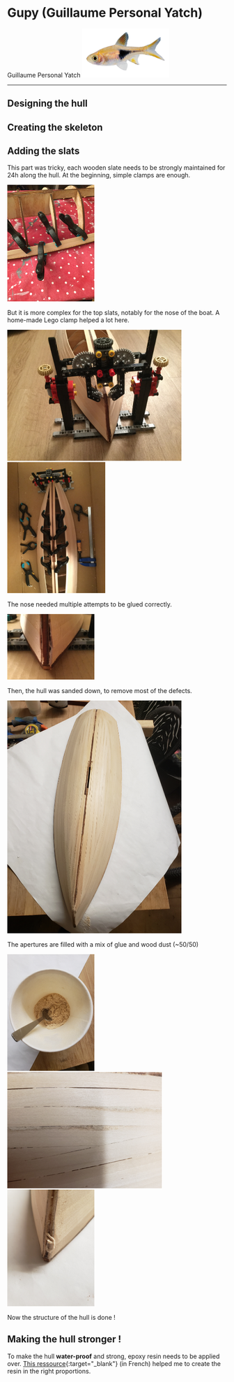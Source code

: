 # Gupy (Guillaume Personal Yatch)

Guillaume Personal Yatch
 <img src="assets/gupy_logo.png" alt="drawing" width="200"/>


***
## Designing the hull

## Creating the skeleton

## Adding the slats
This part was tricky, each wooden slate needs to be strongly  maintained for 24h along the hull.
At the beginning, simple clamps are enough.

<img src="assets/IMG_0140.JPG" alt="drawing" width="200"/>

But it is more complex for the top slats, notably for the nose of the boat.
A home-made Lego clamp helped a lot here.

<img src="assets/IMG_2092.JPG" alt="drawing" width="400"/>&nbsp;&nbsp;&nbsp;&nbsp;&nbsp;&nbsp;<img src="assets/IMG_2104.JPG" alt="drawing" width="225"/>

The nose needed multiple attempts to be glued correctly.

<img src="assets/IMG_2105.JPG" alt="drawing" width="200"/>

Then, the hull was sanded down, to remove most of the defects.

<img src="assets/20230301_093308.jpg" alt="drawing" width="400"/>

The apertures are filled with a mix of glue and wood dust (~50/50)

<img src="assets/20230301_102920.jpg" alt="drawing" width="200"/> <img src="assets/20230301_102954.jpg" alt="drawing" width="355
"/> <img src="assets/20230301_102313.jpg" alt="drawing" width="200"/>

Now the structure of the hull is done !

## Making the hull stronger !

To make the hull **water-proof** and strong, epoxy resin needs to be applied over.
[This ressource](https://navi.modelisme.com/article138.html){:target="_blank"} (in French) helped me to create the resin in the right proportions.
